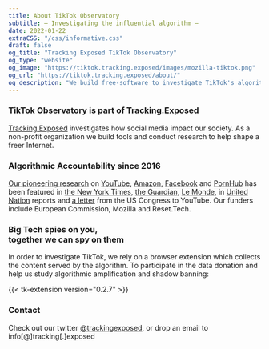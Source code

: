 ```yaml
---
title: About TikTok Observatory
subtitle: — Investigating the influential algorithm —
date: 2022-01-22
extraCSS: "/css/informative.css"
draft: false
og_title: "Tracking Exposed TikTok Observatory"
og_type: "website"
og_image: "https://tiktok.tracking.exposed/images/mozilla-tiktok.png"
og_url: "https://tiktok.tracking.exposed/about/"
og_description: "We build free-software to investigate TikTok's algorithm and analyze its impact on our society."
---
```

<div class="row justify-content-md-center">
    <div class="col-md-8">

### TikTok Observatory is part of Tracking.Exposed

[Tracking.Exposed](https://tracking.exposed) investigates how social media impact our society. As a non-profit organization we build tools and conduct research to help shape a freer Internet.

### Algorithmic Accountability since 2016

[Our pioneering research](https://tracking.exposed/publications/) on [YouTube](https://youtube.tracking.exposed), [Amazon](https://amazon.tracking.exposed), [Facebook](https://facebook.tracking.exposed) and [PornHub](https://pornhub.tracking.exposed) has been featured in [the New York Times](https://www.nytimes.com/interactive/2020/03/02/technology/youtube-conspiracy-theory.html), [the Guardian](https://www.theguardian.com/technology/2022/mar/10/tiktok-users-in-russia-can-see-only-old-russian-made-content?CMP=Share_iOSApp_Other), [Le Monde](https://www.lemonde.fr/pixels/article/2020/03/06/videos-complotistes-youtube-a-la-capacite-de-moderer-son-contenu-lorsqu-il-en-a-la-volonte-politique_6032050_4408996.html), in [United Nation](https://undocs.org/pdf?symbol=en/A/73/348) reports and [a letter](https://malinowski.house.gov/sites/malinowski.house.gov/files/Letter%20to%20YouTube%20--%20Malinowski_Eshoo_final_0.pdf) from the US Congress to YouTube. Our funders include European Commission, Mozilla and Reset.Tech.

### Big Tech spies on you, <br> together we can spy on them

In order to investigate TikTok, we rely on a browser extension which collects the content served by the algorithm. To participate in the data donation and help us study algorithmic amplification and shadow banning:

{{< tk-extension version="0.2.7" >}}

### Contact

Check out our twitter [@trackingexposed](https://twitter.com/trackingexposed), or drop an email to <br> info[@]tracking[.]exposed

</div>
</div>